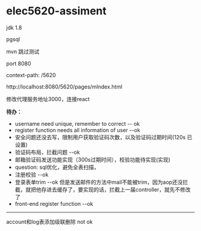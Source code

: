 # elec5620-assiment
jdk 1.8

pgsql

mvn 跳过测试

port 8080

context-path: /5620

http://localhost:8080/5620/pages/mIndex.html

修改代理服务地址3000，连接react

**待办：**
- username need unique, remember to correct -- ok
- register function needs all information of user --ok
- 安全问题还没去写，限制用户获取验证码次数，以及验证码过期时间(120s 已设置)
- 验证码布局，拦截问题 --ok
- 邮箱验证码发送功能实现（300s过期时间），校验功能待实现(实现)
- question: sql优化，避免全表扫描，
- 注册校验 --ok
- 登录表单trim --ok 但是发送邮件的方法中mail不能被trim，因为aop还没拦截，就把他存进去缓存了，要实现的话，拦截上一届controller，就先不修改了
- front-end register function --ok


-----
account和log表添加级联删除 not ok
